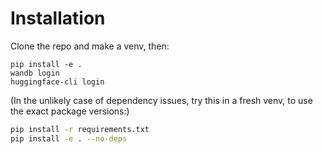 # Installation

Clone the repo and make a venv, then:
```
pip install -e .
wandb login
huggingface-cli login
```

(In the unlikely case of dependency issues, try this in a fresh venv, to use the exact package versions:)
```bash
pip install -r requirements.txt
pip install -e . --no-deps
```